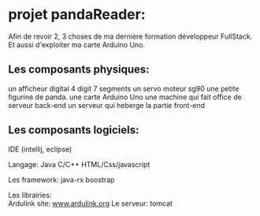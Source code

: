 # projet pandaReader:

Afin de revoir 2, 3 choses de ma dernière formation développeur FullStack.
Et aussi d'exploiter ma carte Arduino Uno.

## Les composants physiques:
un afficheur digital 4 digit 7 segments
un servo moteur sg90
une petite figurine de panda.
une carte Arduino Uno
une machine qui fait office de serveur back-end
un serveur qui heberge la partie front-end

## Les composants logiciels:
IDE (intellij, eclipse)

Langage:
      Java
      C/C++
      HTML/Css/javascript

Les framework:
      java-rx 
      boostrap
      
Les librairies:      
     Ardulink site: www.ardulink.org
Le serveur:
      tomcat
